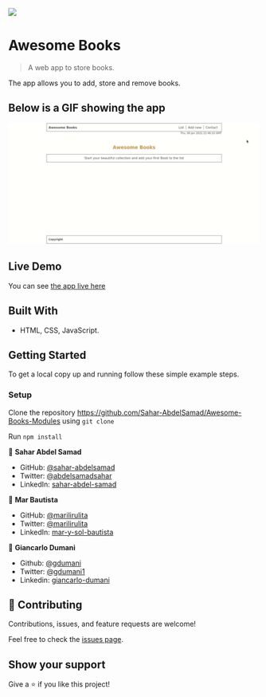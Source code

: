 ![](https://img.shields.io/badge/Microverse-blueviolet)

# Awesome Books

> A web app to store books.

The app allows you to add, store and remove books.

## Below is a GIF showing the app
![gif](awesome-book.gif)

## Live Demo

You can see [the app live here](https://sahar-abdelsamad.github.io/Awesome-Books-Modules/)

## Built With

- HTML, CSS, JavaScript.

## Getting Started

To get a local copy up and running follow these simple example steps.

### Setup

 Clone the repository https://github.com/Sahar-AbdelSamad/Awesome-Books-Modules using `git clone`
 
 Run `npm install`


👤 **Sahar Abdel Samad**

- GitHub: [@sahar-abdelsamad](https://github.com/Sahar-AbdelSamad)
- Twitter: [@abdelsamadsahar](https://twitter.com/AbdelSamadSahar)
- LinkedIn: [sahar-abdel-samad](https://www.linkedin.com/in/sahar-abdel-samad/)

👤 **Mar Bautista**

- GitHub: [@marilirulita](https://github.com/marilirulita)
- Twitter: [@marilirulita](https://twitter.com/marylirulita)
- LinkedIn: [mar-y-sol-bautista](https://www.linkedin.com/in/mar-y-sol-bautista-5a6894151/)

👤 **Giancarlo Dumani**

- Github: [@gdumani](https://github.com/gdumani)
- Twitter: [@gdumani1](https://twitter.com/gdumani1)
- Linkedin: [giancarlo-dumani](https://www.linkedin.com/in/giancarlo-dumani-a7364a1a1/)


## 🤝 Contributing

Contributions, issues, and feature requests are welcome!

Feel free to check the [issues page](https://github.com/Sahar-AbdelSamad/Awesome-Books/issues).

## Show your support

Give a ⭐️ if you like this project!
